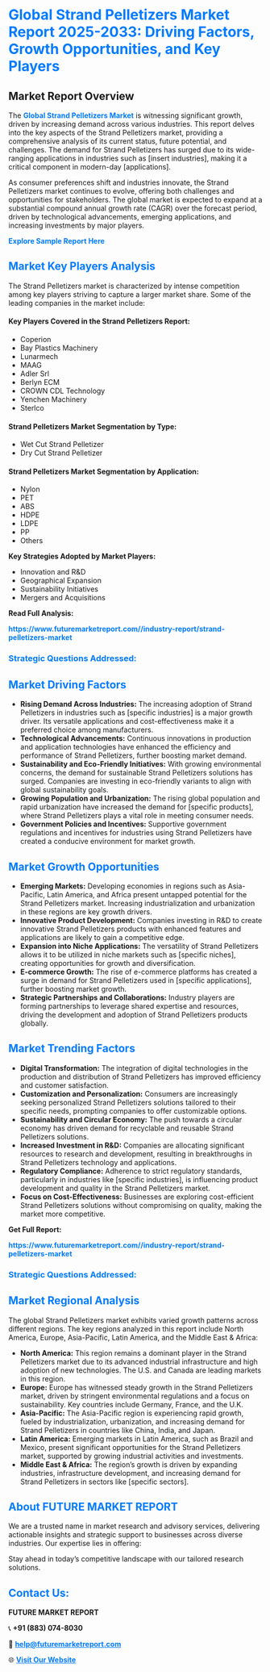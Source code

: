 <h1 style="color: #007BFF;">Global Strand Pelletizers Market Report 2025-2033: Driving Factors, Growth Opportunities, and Key Players</h1>

<section id="overview">
<h2>Market Report Overview</h2>
<p>The <a href="https://www.futuremarketreport.com//industry-report/strand-pelletizers-market" style="color: #007BFF; text-decoration: none;"><strong>Global Strand Pelletizers Market</strong></a> is witnessing significant growth, driven by increasing demand across various industries. This report delves into the key aspects of the Strand Pelletizers market, providing a comprehensive analysis of its current status, future potential, and challenges. The demand for Strand Pelletizers has surged due to its wide-ranging applications in industries such as [insert industries], making it a critical component in modern-day [applications].</p>
<p>As consumer preferences shift and industries innovate, the Strand Pelletizers market continues to evolve, offering both challenges and opportunities for stakeholders. The global market is expected to expand at a substantial compound annual growth rate (CAGR) over the forecast period, driven by technological advancements, emerging applications, and increasing investments by major players.</p>
</section>

<section id="overview">
<p><a href="https://www.futuremarketreport.com//request-sample/reportId=91814" style="color: #007BFF; text-decoration: none;"><strong>Explore Sample Report Here</strong></a></p>
</section>

<section id="key-players">
<h2 style="color: #007BFF;">Market Key Players Analysis</h2>
<p>The Strand Pelletizers market is characterized by intense competition among key players striving to capture a larger market share. Some of the leading companies in the market include:</p>
<h4>Key Players Covered in the Strand Pelletizers Report:</h4>
<ul><li>Coperion</li><li>Bay Plastics Machinery</li><li>Lunarmech</li><li>MAAG</li><li>Adler Srl</li><li>Berlyn ECM</li><li>CROWN CDL Technology</li><li>Yenchen Machinery</li><li>Sterlco</li></ul>
<h4>Strand Pelletizers Market Segmentation by Type:</h4>
<ul><li>Wet Cut Strand Pelletizer</li><li>Dry Cut Strand Pelletizer</li></ul>

<h4>Strand Pelletizers Market Segmentation by Application:</h4>
<ul><li>Nylon</li><li>PET</li><li>ABS</li><li>HDPE</li><li>LDPE</li><li>PP</li><li>Others</li></ul>
<p><strong>Key Strategies Adopted by Market Players:</strong></p>
<ul>
<li>Innovation and R&D</li>
<li>Geographical Expansion</li>
<li>Sustainability Initiatives</li>
<li>Mergers and Acquisitions</li>
</ul>
</section>

<section>
<p><strong>Read Full Analysis: </strong></p><a href="https://www.futuremarketreport.com//industry-report/strand-pelletizers-market" style="color: #007BFF; text-decoration: none;"><strong>https://www.futuremarketreport.com//industry-report/strand-pelletizers-market</strong></a>
<h3 style="color: #007BFF;">Strategic Questions Addressed:</h3>
</section>

<section id="driving-factors">
<h2 style="color: #007BFF;">Market Driving Factors</h2>
<ul>
<li><strong>Rising Demand Across Industries:</strong> The increasing adoption of Strand Pelletizers in industries such as [specific industries] is a major growth driver. Its versatile applications and cost-effectiveness make it a preferred choice among manufacturers.</li>
<li><strong>Technological Advancements:</strong> Continuous innovations in production and application technologies have enhanced the efficiency and performance of Strand Pelletizers, further boosting market demand.</li>
<li><strong>Sustainability and Eco-Friendly Initiatives:</strong> With growing environmental concerns, the demand for sustainable Strand Pelletizers solutions has surged. Companies are investing in eco-friendly variants to align with global sustainability goals.</li>
<li><strong>Growing Population and Urbanization:</strong> The rising global population and rapid urbanization have increased the demand for [specific products], where Strand Pelletizers plays a vital role in meeting consumer needs.</li>
<li><strong>Government Policies and Incentives:</strong> Supportive government regulations and incentives for industries using Strand Pelletizers have created a conducive environment for market growth.</li>
</ul>
</section>

<section id="growth-opportunities">
<h2 style="color: #007BFF;">Market Growth Opportunities</h2>
<ul>
<li><strong>Emerging Markets:</strong> Developing economies in regions such as Asia-Pacific, Latin America, and Africa present untapped potential for the Strand Pelletizers market. Increasing industrialization and urbanization in these regions are key growth drivers.</li>
<li><strong>Innovative Product Development:</strong> Companies investing in R&D to create innovative Strand Pelletizers products with enhanced features and applications are likely to gain a competitive edge.</li>
<li><strong>Expansion into Niche Applications:</strong> The versatility of Strand Pelletizers allows it to be utilized in niche markets such as [specific niches], creating opportunities for growth and diversification.</li>
<li><strong>E-commerce Growth:</strong> The rise of e-commerce platforms has created a surge in demand for Strand Pelletizers used in [specific applications], further boosting market growth.</li>
<li><strong>Strategic Partnerships and Collaborations:</strong> Industry players are forming partnerships to leverage shared expertise and resources, driving the development and adoption of Strand Pelletizers products globally.</li>
</ul>
</section>

<section id="trending-factors">
<h2 style="color: #007BFF;">Market Trending Factors</h2>
<ul>
<li><strong>Digital Transformation:</strong> The integration of digital technologies in the production and distribution of Strand Pelletizers has improved efficiency and customer satisfaction.</li>
<li><strong>Customization and Personalization:</strong> Consumers are increasingly seeking personalized Strand Pelletizers solutions tailored to their specific needs, prompting companies to offer customizable options.</li>
<li><strong>Sustainability and Circular Economy:</strong> The push towards a circular economy has driven demand for recyclable and reusable Strand Pelletizers solutions.</li>
<li><strong>Increased Investment in R&D:</strong> Companies are allocating significant resources to research and development, resulting in breakthroughs in Strand Pelletizers technology and applications.</li>
<li><strong>Regulatory Compliance:</strong> Adherence to strict regulatory standards, particularly in industries like [specific industries], is influencing product development and quality in the Strand Pelletizers market.</li>
<li><strong>Focus on Cost-Effectiveness:</strong> Businesses are exploring cost-efficient Strand Pelletizers solutions without compromising on quality, making the market more competitive.</li>
</ul>
</section>

<section>
<p><strong>Get Full Report: </strong></p><a href="https://www.futuremarketreport.com//industry-report/strand-pelletizers-market" style="color: #007BFF; text-decoration: none;"><strong>https://www.futuremarketreport.com//industry-report/strand-pelletizers-market</strong></a>
<h3 style="color: #007BFF;">Strategic Questions Addressed:</h3>
</section>


<section id="regional-analysis">
<h2 style="color: #007BFF;">Market Regional Analysis</h2>
<p>The global Strand Pelletizers market exhibits varied growth patterns across different regions. The key regions analyzed in this report include North America, Europe, Asia-Pacific, Latin America, and the Middle East & Africa:</p>
<ul>
<li><strong>North America:</strong> This region remains a dominant player in the Strand Pelletizers market due to its advanced industrial infrastructure and high adoption of new technologies. The U.S. and Canada are leading markets in this region.</li>
<li><strong>Europe:</strong> Europe has witnessed steady growth in the Strand Pelletizers market, driven by stringent environmental regulations and a focus on sustainability. Key countries include Germany, France, and the U.K.</li>
<li><strong>Asia-Pacific:</strong> The Asia-Pacific region is experiencing rapid growth, fueled by industrialization, urbanization, and increasing demand for Strand Pelletizers in countries like China, India, and Japan.</li>
<li><strong>Latin America:</strong> Emerging markets in Latin America, such as Brazil and Mexico, present significant opportunities for the Strand Pelletizers market, supported by growing industrial activities and investments.</li>
<li><strong>Middle East & Africa:</strong> The region’s growth is driven by expanding industries, infrastructure development, and increasing demand for Strand Pelletizers in sectors like [specific sectors].</li>
</ul>
</section>

<footer>
<h2 style="color: #007BFF;">About FUTURE MARKET REPORT</h2>
<p>We are a trusted name in market research and advisory services, delivering actionable insights and strategic support to businesses across diverse industries. Our expertise lies in offering:</p>

<p>Stay ahead in today’s competitive landscape with our tailored research solutions.</p>

<h2 style="color: #007BFF;">Contact Us:</h2>
<p><strong>FUTURE MARKET REPORT</strong></p>
<p>📞 <strong>+91 (883) 074-8030</strong></p>
<p>📧 <strong><a href="mailto:help@futuremarketreport.com" style="color: #007BFF;">help@futuremarketreport.com</a></strong></p>
<p>🌐 <strong><a href="https://www.futuremarketreport.com/" style="color: #007BFF;">Visit Our Website</a></strong></p>
</footer>
